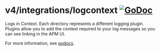 # v4/integrations/logcontext [![GoDoc](https://godoc.org/github.com/newrelic/go-agent/v4/integrations/logcontext?status.svg)](https://godoc.org/github.com/newrelic/go-agent/v4/integrations/logcontext)

Logs in Context.  Each directory represents a different logging plugin.
Plugins allow you to add the context required to your log messages so you can
see linking in the APM UI.

For more information, see
[godocs](https://godoc.org/github.com/newrelic/go-agent/v4/integrations/logcontext).

